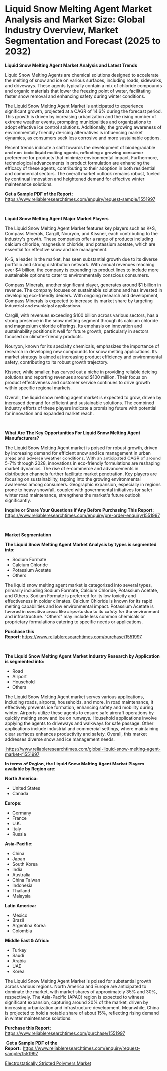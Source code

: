 <p><h1>Liquid Snow Melting Agent Market Analysis and Market Size: Global Industry Overview, Market Segmentation and Forecast (2025 to 2032)</h1></p><p><strong>Liquid Snow Melting Agent Market Analysis and Latest Trends</strong></p>
<p><p>Liquid Snow Melting Agents are chemical solutions designed to accelerate the melting of snow and ice on various surfaces, including roads, sidewalks, and driveways. These agents typically contain a mix of chloride compounds and organic materials that lower the freezing point of water, facilitating faster snow removal and enhancing safety during winter conditions.</p><p>The Liquid Snow Melting Agent Market is anticipated to experience significant growth, projected at a CAGR of 14.6% during the forecast period. This growth is driven by increasing urbanization and the rising number of extreme weather events, prompting municipalities and organizations to adopt effective ice control solutions. Additionally, the growing awareness of environmentally friendly de-icing alternatives is influencing market dynamics, as consumers seek less corrosive and more sustainable options. </p><p>Recent trends indicate a shift towards the development of biodegradable and non-toxic liquid melting agents, reflecting a growing consumer preference for products that minimize environmental impact. Furthermore, technological advancements in product formulation are enhancing the efficacy of these agents, contributing to their adoption in both residential and commercial sectors. The overall market outlook remains robust, fueled by continual innovation and heightened demand for effective winter maintenance solutions.</p></p>
<p><strong>Get a Sample PDF of the Report:&nbsp;</strong> <a href="https://www.reliableresearchtimes.com/enquiry/request-sample/1551997?utm_campaign=2133&utm_medium=2&utm_source=Github&utm_content=ia&utm_term=01022025&utm_id=liquid-snow-melting-agent">https://www.reliableresearchtimes.com/enquiry/request-sample/1551997</a></p>
<p>&nbsp;</p>
<p><strong>Liquid Snow Melting Agent Major Market Players</strong></p>
<p><p>The Liquid Snow Melting Agent Market features key players such as K+S, Compass Minerals, Cargill, Nouryon, and Kissner, each contributing to the industry's growth. These companies offer a range of products including calcium chloride, magnesium chloride, and potassium acetate, which are essential for effective snow and ice management.</p><p>K+S, a leader in the market, has seen substantial growth due to its diverse portfolio and strong distribution network. With annual revenues reaching over $4 billion, the company is expanding its product lines to include more sustainable options to cater to environmentally conscious consumers.</p><p>Compass Minerals, another significant player, generates around $1 billion in revenue. The company focuses on sustainable solutions and has invested in developing eco-friendly deicers. With ongoing research and development, Compass Minerals is expected to increase its market share by targeting industrial and municipal applications.</p><p>Cargill, with revenues exceeding $100 billion across various sectors, has a strong presence in the snow melting segment through its calcium chloride and magnesium chloride offerings. Its emphasis on innovation and sustainability positions it well for future growth, particularly in sectors focused on climate-friendly products.</p><p>Nouryon, known for its specialty chemicals, emphasizes the importance of research in developing new compounds for snow melting applications. Its market strategy is aimed at increasing product efficiency and environmental safety, contributing to its robust growth trajectory.</p><p>Kissner, while smaller, has carved out a niche in providing reliable deicing solutions and reporting revenues around $100 million. Their focus on product effectiveness and customer service continues to drive growth within specific regional markets.</p><p>Overall, the liquid snow melting agent market is expected to grow, driven by increased demand for efficient and sustainable solutions. The combined industry efforts of these players indicate a promising future with potential for innovation and expanded market reach.</p></p>
<p>&nbsp;</p>
<p><strong>What Are The Key Opportunities For Liquid Snow Melting Agent Manufacturers?</strong></p>
<p><p>The Liquid Snow Melting Agent market is poised for robust growth, driven by increasing demand for efficient snow and ice management in urban areas and adverse weather conditions. With an anticipated CAGR of around 5-7% through 2028, innovations in eco-friendly formulations are reshaping market dynamics. The rise of e-commerce and advancements in distribution channels further facilitate market penetration. Key players are focusing on sustainability, tapping into the growing environmental awareness among consumers. Geographic expansion, especially in regions prone to heavy snowfall, coupled with governmental initiatives for safer winter road maintenance, strengthens the market's future outlook significantly.</p></p>
<p><strong>Inquire or Share Your Questions If Any Before Purchasing This Report:</strong> <a href="https://www.reliableresearchtimes.com/enquiry/pre-order-enquiry/1551997?utm_campaign=2133&utm_medium=2&utm_source=Github&utm_content=ia&utm_term=01022025&utm_id=liquid-snow-melting-agent">https://www.reliableresearchtimes.com/enquiry/pre-order-enquiry/1551997</a></p>
<p>&nbsp;</p>
<p><strong>Market Segmentation</strong></p>
<p><strong>The Liquid Snow Melting Agent Market Analysis by types is segmented into:</strong></p>
<p><ul><li>Sodium Formate</li><li>Calcium Chloride</li><li>Potassium Acetate</li><li>Others</li></ul></p>
<p><p>The liquid snow melting agent market is categorized into several types, primarily including Sodium Formate, Calcium Chloride, Potassium Acetate, and Others. Sodium Formate is preferred for its low toxicity and effectiveness in colder climates. Calcium Chloride is known for its rapid melting capabilities and low environmental impact. Potassium Acetate is favored in sensitive areas like airports due to its safety for the environment and infrastructure. "Others" may include less common chemicals or proprietary formulations catering to specific needs or applications.</p></p>
<p><strong>Purchase this Report:&nbsp;</strong><a href="https://www.reliableresearchtimes.com/purchase/1551997?utm_campaign=2133&utm_medium=2&utm_source=Github&utm_content=ia&utm_term=01022025&utm_id=liquid-snow-melting-agent">https://www.reliableresearchtimes.com/purchase/1551997</a></p>
<p>&nbsp;</p>
<p><strong>The Liquid Snow Melting Agent Market Industry Research by Application is segmented into:</strong></p>
<p><ul><li>Road</li><li>Airport</li><li>Household</li><li>Others</li></ul></p>
<p><p>The Liquid Snow Melting Agent market serves various applications, including roads, airports, households, and more. In road maintenance, it effectively prevents ice formation, enhancing safety and mobility during winter. Airports utilize these agents to ensure safe aircraft operations by quickly melting snow and ice on runways. Household applications involve applying the agents to driveways and walkways for safe passage. Other applications include industrial and commercial settings, where maintaining clear surfaces enhances productivity and safety. Overall, this market addresses diverse snow and ice management needs.</p></p>
<p><a href="https://www.reliableresearchtimes.com/global-liquid-snow-melting-agent-market-r1551997?utm_campaign=2133&utm_medium=2&utm_source=Github&utm_content=ia&utm_term=01022025&utm_id=liquid-snow-melting-agent">&nbsp;https://www.reliableresearchtimes.com/global-liquid-snow-melting-agent-market-r1551997</a></p>
<p><strong>In terms of Region, the Liquid Snow Melting Agent Market Players available by Region are:</strong></p>
<p>
    <p> <strong> North America: </strong>
        <ul>
            <li>United States</li>
            <li>Canada</li>
        </ul>
        </p> 
    <p> <strong> Europe: </strong>
        <ul>
            <li>Germany</li>
            <li>France</li>
            <li>U.K.</li>
            <li>Italy</li>
            <li>Russia</li>
        </ul>
        </p> 
    <p> <strong> Asia-Pacific: </strong>
        <ul>
            <li>China</li>
            <li>Japan</li>
            <li>South Korea</li>
            <li>India</li>
            <li>Australia</li>
            <li>China Taiwan</li>
            <li>Indonesia</li>
            <li>Thailand</li>
            <li>Malaysia</li>
        </ul>
        </p> 
    <p> <strong> Latin America: </strong>
        <ul>
            <li>Mexico</li>
            <li>Brazil</li>
            <li>Argentina Korea</li>
            <li>Colombia</li>
        </ul>
        </p> 
    <p> <strong> Middle East & Africa: </strong>
        <ul>
            <li>Turkey</li>
            <li>Saudi</li>
            <li>Arabia</li>
            <li>UAE</li>
            <li>Korea</li>
        </ul>
    </p>
    </p>
<p><p>The Liquid Snow Melting Agent Market is poised for substantial growth across various regions. North America and Europe are anticipated to dominate the market, with market shares of approximately 35% and 30%, respectively. The Asia-Pacific (APAC) region is expected to witness significant expansion, capturing around 20% of the market, driven by increasing urbanization and infrastructure development. Meanwhile, China is projected to hold a notable share of about 15%, reflecting rising demand in winter maintenance solutions.</p></p>
<p><strong>Purchase this Report: </strong><a href="https://www.reliableresearchtimes.com/purchase/1551997?utm_campaign=2133&utm_medium=2&utm_source=Github&utm_content=ia&utm_term=01022025&utm_id=liquid-snow-melting-agent">https://www.reliableresearchtimes.com/purchase/1551997</a></p>
<p>&nbsp;<strong>Get a Sample PDF of the Report:&nbsp;&nbsp;</strong><a href="https://www.reliableresearchtimes.com/enquiry/request-sample/1551997?utm_campaign=2133&utm_medium=2&utm_source=Github&utm_content=ia&utm_term=01022025&utm_id=liquid-snow-melting-agent">https://www.reliableresearchtimes.com/enquiry/request-sample/1551997</a></p>
<p><strong></strong></p>
<p><p><a href="https://github.com/gerdabatiskzv9/Market-Research-Report-List-1/blob/main/electrostatically-stricted-polymers-market.md?utm_campaign=2133&utm_medium=2&utm_source=Github&utm_content=ia&utm_term=01022025&utm_id=liquid-snow-melting-agent">Electrostatically Stricted Polymers Market</a></p></p>